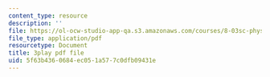 ```yaml
---
content_type: resource
description: ''
file: https://ol-ocw-studio-app-qa.s3.amazonaws.com/courses/8-03sc-physics-iii-vibrations-and-waves-fall-2016/5f63b4360684ec051a577c0dfb09431e_gDzWxDqb8Xg.pdf
file_type: application/pdf
resourcetype: Document
title: 3play pdf file
uid: 5f63b436-0684-ec05-1a57-7c0dfb09431e
---
```


